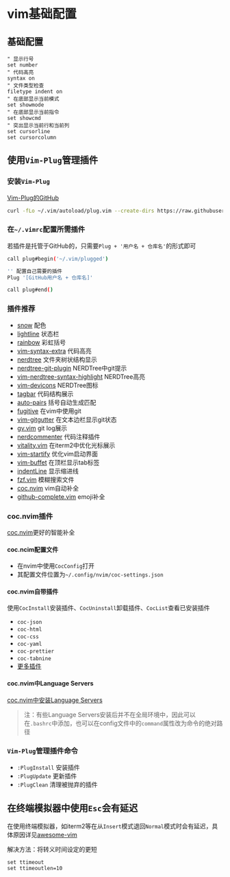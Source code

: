 # vim基础配置

## 基础配置

```text
" 显示行号
set number
" 代码高亮
syntax on
" 文件类型检查
filetype indent on
" 在底部显示当前模式
set showmode
" 在底部显示当前指令
set showcmd
" 突出显示当前行和当前列
set cursorline
set cursorcolumn
```

## 使用`Vim-Plug`管理插件

### 安装`Vim-Plug`

[Vim-Plug的GitHub](https://github.com/junegunn/vim-plug)

```bash
curl -fLo ~/.vim/autoload/plug.vim --create-dirs https://raw.githubusercontent.com/junegunn/vim-plug/master/plug.vim
```

### 在`~/.vimrc`配置所需插件

若插件是托管于GitHub的，只需要`Plug + '用户名 + 仓库名'`的形式即可

```bash
call plug#begin('~/.vim/plugged')

'' 配置自己需要的插件
Plug '[GitHub用户名 + 仓库名]'

call plug#end()
```

### 插件推荐

- [snow](https://github.com/nightsense/snow) 配色
- [lightline](https://github.com/itchyny/lightline.vim) 状态栏
- [rainbow](https://github.com/luochen1990/rainbow) 彩虹括号
- [vim-syntax-extra](https://github.com/justinmk/vim-syntax-extra) 代码高亮
- [nerdtree](https://github.com/scrooloose/nerdtre) 文件夹树状结构显示
- [nerdtree-git-plugin](https://github.com/Xuyuanp/nerdtree-git-plugin) NERDTree中git提示
- [vim-nerdtree-syntax-highlight](https://github.com/tiagofumo/vim-nerdtree-syntax-highlight) NERDTree高亮
- [vim-devicons](https://github.com/ryanoasis/vim-devicons) NERDTree图标
- [tagbar](https://github.com/majutsushi/tagba) 代码结构展示
- [auto-pairs](https://github.com/jiangmiao/auto-pairs) 括号自动生成匹配
- [fugitive](https://github.com/tpope/vim-fugitive) 在vim中使用git
- [vim-gitgutter](https://github.com/airblade/vim-gitgutter) 在文本边栏显示git状态
- [gv.vim](httpsL//github.com/junegunn/gv.vim) git log展示
- [nerdcommenter](https://github.com/scrooloose/nerdcommenter) 代码注释插件
- [vitality.vim](https://github.com/sjl/vitality.vim) 在iterm2中优化光标展示
- [vim-startify](https://github.com/mhinz/vim-startify) 优化vim启动界面
- [vim-buffet](https://github.com/bagrat/vim-buffet) 在顶栏显示tab标签
- [indentLine](https://github.com/Yggdroot/indentLine) 显示缩进线
- [fzf.vim](https://github.com/junegunn/fzf.vim) 模糊搜索文件
- [coc.nvim](https://github.com/neoclide/coc.nvim) vim自动补全
- [github-complete.vim](https://github.com/rhysd/github-complete.vim) emoji补全

### coc.nvim插件

[coc.nvim](https://github.com/neoclide/coc.nvim)更好的智能补全

#### coc.ncim配置文件

- 在nvim中使用`CocConfig`打开
- 其配置文件位置为`~/.config/nvim/coc-settings.json`

#### coc.nvim自带插件

使用`CocInstall`安装插件、`CocUninstall`卸载插件、`CocList`查看已安装插件

- `coc-json`
- `coc-html`
- `coc-css`
- `coc-yaml`
- `coc-prettier`
- `coc-tabnine`
- [更多插件](https://www.npmjs.com/search?q=keywords%3Acoc.nvim)

#### coc.nvim中Language Servers

[coc.nvim中安装Language Servers](https://github.com/neoclide/coc.nvim/wiki/Language-servers)

> 注：有些Language Servers安装后并不在全局环境中，因此可以在`.bashrc`中添加，也可以在config文件中的`command`属性改为命令的绝对路径

### `Vim-Plug`管理插件命令

- `:PlugInstall` 安装插件
- `:PlugUpdate` 更新插件
- `:PlugClean` 清理被抛弃的插件

## 在终端模拟器中使用`Esc`会有延迟

在使用终端模拟器，如iterm2等在从`Insert`模式退回`Normal`模式时会有延迟，具体原因详见[awesome-vim](https://github.com/wsdjeg/vim-galore-zh_cn#%E5%9C%A8%E7%BB%88%E7%AB%AF%E4%B8%AD%E6%8C%89-esc-%E5%90%8E%E6%9C%89%E5%BB%B6%E6%97%B6)

解决方法：将转义时间设定的更短

```text
set ttimeout
set ttimeoutlen=10
```

